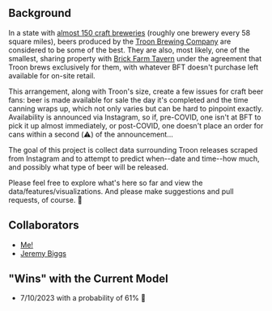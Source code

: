 ## Background

In a state with [almost 150 craft breweries](https://newjerseycraftbeer.com/new-jersey-breweries/) (roughly one brewery every 58 square miles), beers produced by the [Troon Brewing Company](https://www.instagram.com/troonbrewing/) are considered to be some of the best.  They are also, most likely, one of the smallest, sharing property with [Brick Farm Tavern](https://brickfarmtavern.com/) under the agreement that Troon brews exclusively for them, with whatever BFT doesn't purchase left available for on-site retail.

This arrangement, along with Troon's size, create a few issues for craft beer fans: beer is made available for sale the day it's completed and the time canning wraps up, which not only varies but can be hard to pinpoint exactly.  Availability is announced via Instagram, so if, pre-COVID, one isn't at BFT to pick it up almost immediately, or post-COVID, one doesn't place an order for cans within a second (:warning:) of the announcement...

The goal of this project is collect data surrounding Troon releases scraped from Instagram and to attempt to predict when--date and time--how much, and possibly what type of beer will be released.

Please feel free to explore what's here so far and view the data/features/visualizations.  And please make suggestions and pull requests, of course. :beers:

## Collaborators

* [Me!](https://github.com/dmnapolitano)
* [Jeremy Biggs](https://github.com/jbiggsets)

## "Wins" with the Current Model

* 7/10/2023 with a probability of 61% :tada: